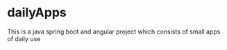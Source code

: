 # dailyApps
This is a java spring boot and angular project which consists of small apps of daily use
